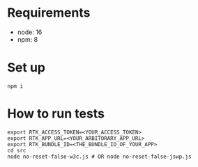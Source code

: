 # Requirements
- node: 16
- npm: 8

# Set up
```
npm i
```

# How to run tests
```
export RTK_ACCESS_TOKEN=<YOUR_ACCESS_TOKEN>
export RTK_APP_URL=<YOUR_ARBITORARY_APP_URL>
export RTK_BUNDLE_ID=<THE_BUNDLE_ID_OF_YOUR_APP>
cd src
node no-reset-false-w3c.js # OR node no-reset-false-jswp.js 
```

